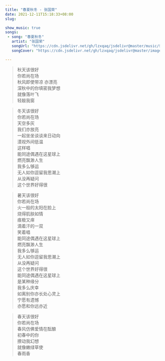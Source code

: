 ```yaml
---
title: "春夏秋冬 - 张国荣"
date: 2021-12-11T15:18:33+08:00
slug: 

show_music: true
songs:
 - song: "春夏秋冬"
   artist: "张国荣"
   songUrl: "https://cdn.jsdelivr.net/gh/lzxqaq/jsdelivr@master/music/張國榮_Leslie_Cheung_《春夏秋冬_A_Balloon’s_Journey》MV.mp3"
   songCover: "https://cdn.jsdelivr.net/gh/lzxqaq/jsdelivr@master/image/music/monica.jpg"

---
```


> 秋天该很好  
> 你若尚在场  
> 秋风即使带凉 亦漂亮  
> 深秋中的你填密我梦想  
> 就像落叶飞  
> 轻敲我窗  

> 冬天该很好  
> 你若尚在场   
> 天空多灰  
> 我们亦放亮  
> 一起坐坐谈谈来日动向  
> 漠视外间低温  
> 这样唱  
> 能同途偶遇在这星球上  
> 燃亮飘渺人生  
> 我多么够运  
> 无人如你逗留我思潮上  
> 从没再疑问  
> 这个世界好得很  

> 暑天该很好  
> 你若尚在场  
> 火一般的太阳在脸上  
> 烧得肌肤如情  
> 痕极又痒  
> 滴着汗的一双  
> 笑着唱  
> 能同途偶遇在这星球上  
> 燃亮飘渺人生  
> 我多么够运  
> 无人如你逗留我思潮上  
> 从没再疑问  
> 这个世界好得很  
> 能同途偶遇在这星球上  
> 是某种缘分  
> 我多么庆幸  
> 如离别你亦长处心灵上  
> 宁愿有遗憾   
> 亦愿和你远亦近  

> 春天该很好  
> 你若尚在场  
> 春风仿佛爱情在酝酿  
> 初春中的你  
> 撩动我幻想  
> 就像嫩绿草使  
> 春雨香  